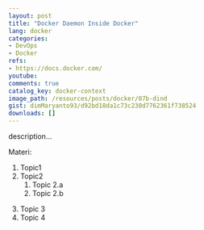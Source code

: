 ```yaml
---
layout: post
title: "Docker Daemon Inside Docker"
lang: docker
categories:
- DevOps
- Docker
refs: 
- https://docs.docker.com/
youtube: 
comments: true
catalog_key: docker-context
image_path: /resources/posts/docker/07b-dind
gist: dimMaryanto93/d92bd18da1c73c230d7762361f738524
downloads: []
---
```



description...

Materi: 

1. Topic1
2. Topic2
    1. Topic 2.a
    2. Topic 2.b
<!--more-->
3. Topic 3
4. Topic 4